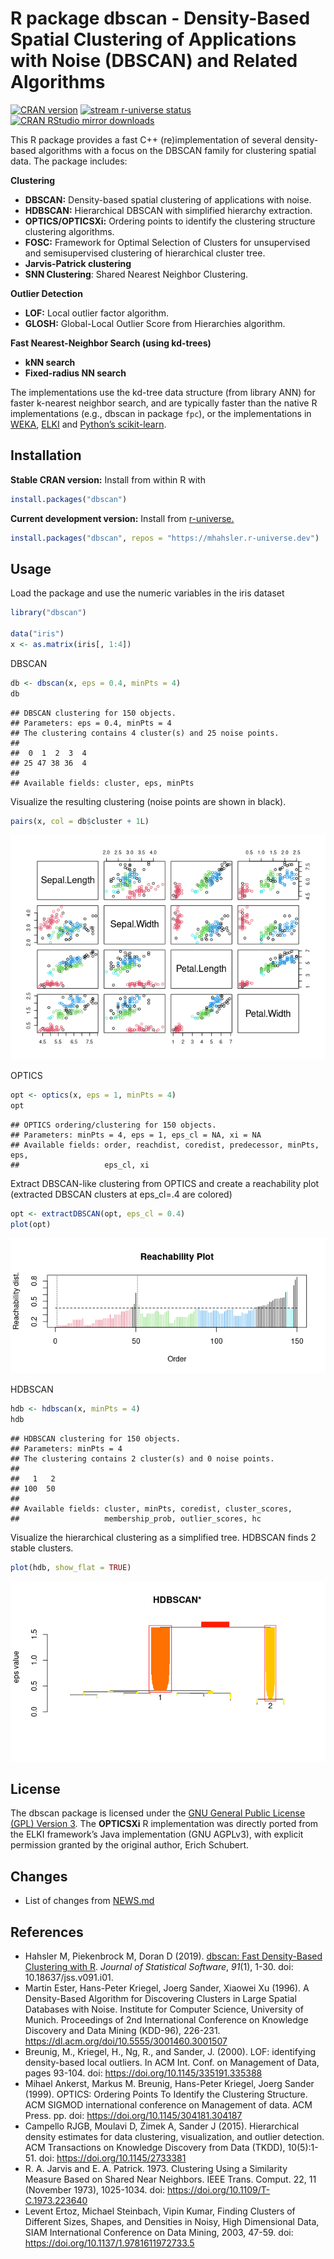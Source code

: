 
# R package dbscan - Density-Based Spatial Clustering of Applications with Noise (DBSCAN) and Related Algorithms

[![CRAN
version](http://www.r-pkg.org/badges/version/dbscan)](https://CRAN.R-project.org/package=dbscan)
[![stream r-universe
status](https://mhahsler.r-universe.dev/badges/dbscan)](https://mhahsler.r-universe.dev/ui#package:dbscan)
[![CRAN RStudio mirror
downloads](http://cranlogs.r-pkg.org/badges/dbscan)](https://CRAN.R-project.org/package=dbscan)

This R package provides a fast C++ (re)implementation of several
density-based algorithms with a focus on the DBSCAN family for
clustering spatial data. The package includes:

**Clustering**

-   **DBSCAN:** Density-based spatial clustering of applications with
    noise.
-   **HDBSCAN:** Hierarchical DBSCAN with simplified hierarchy
    extraction.
-   **OPTICS/OPTICSXi:** Ordering points to identify the clustering
    structure clustering algorithms.
-   **FOSC:** Framework for Optimal Selection of Clusters for
    unsupervised and semisupervised clustering of hierarchical cluster
    tree.
-   **Jarvis-Patrick clustering**
-   **SNN Clustering**: Shared Nearest Neighbor Clustering.

**Outlier Detection**

-   **LOF:** Local outlier factor algorithm.
-   **GLOSH:** Global-Local Outlier Score from Hierarchies algorithm.

**Fast Nearest-Neighbor Search (using kd-trees)**

-   **kNN search**
-   **Fixed-radius NN search**

The implementations use the kd-tree data structure (from library ANN)
for faster k-nearest neighbor search, and are typically faster than the
native R implementations (e.g., dbscan in package `fpc`), or the
implementations in [WEKA](https://www.cs.waikato.ac.nz/ml/weka/),
[ELKI](https://elki-project.github.io/) and [Python’s
scikit-learn](https://scikit-learn.org/).

## Installation

**Stable CRAN version:** Install from within R with

``` r
install.packages("dbscan")
```

**Current development version:** Install from
[r-universe.](https://mhahsler.r-universe.dev/ui#package:dbscan)

``` r
install.packages("dbscan", repos = "https://mhahsler.r-universe.dev")
```

## Usage

Load the package and use the numeric variables in the iris dataset

``` r
library("dbscan")

data("iris")
x <- as.matrix(iris[, 1:4])
```

DBSCAN

``` r
db <- dbscan(x, eps = 0.4, minPts = 4)
db
```

    ## DBSCAN clustering for 150 objects.
    ## Parameters: eps = 0.4, minPts = 4
    ## The clustering contains 4 cluster(s) and 25 noise points.
    ## 
    ##  0  1  2  3  4 
    ## 25 47 38 36  4 
    ## 
    ## Available fields: cluster, eps, minPts

Visualize the resulting clustering (noise points are shown in black).

``` r
pairs(x, col = db$cluster + 1L)
```

![](inst/README_files/dbscan-1.png)<!-- -->

OPTICS

``` r
opt <- optics(x, eps = 1, minPts = 4)
opt
```

    ## OPTICS ordering/clustering for 150 objects.
    ## Parameters: minPts = 4, eps = 1, eps_cl = NA, xi = NA
    ## Available fields: order, reachdist, coredist, predecessor, minPts, eps,
    ##                   eps_cl, xi

Extract DBSCAN-like clustering from OPTICS and create a reachability
plot (extracted DBSCAN clusters at eps_cl=.4 are colored)

``` r
opt <- extractDBSCAN(opt, eps_cl = 0.4)
plot(opt)
```

![](inst/README_files/OPTICS_extractDBSCAN-1.png)<!-- -->

HDBSCAN

``` r
hdb <- hdbscan(x, minPts = 4)
hdb
```

    ## HDBSCAN clustering for 150 objects.
    ## Parameters: minPts = 4
    ## The clustering contains 2 cluster(s) and 0 noise points.
    ## 
    ##   1   2 
    ## 100  50 
    ## 
    ## Available fields: cluster, minPts, coredist, cluster_scores,
    ##                   membership_prob, outlier_scores, hc

Visualize the hierarchical clustering as a simplified tree. HDBSCAN
finds 2 stable clusters.

``` r
plot(hdb, show_flat = TRUE)
```

![](inst/README_files/hdbscan-1.png)<!-- -->

## License

The dbscan package is licensed under the [GNU General Public License
(GPL) Version 3](https://www.gnu.org/licenses/gpl-3.0.en.html). The
**OPTICSXi** R implementation was directly ported from the ELKI
framework’s Java implementation (GNU AGPLv3), with explicit permission
granted by the original author, Erich Schubert.

## Changes

-   List of changes from
    [NEWS.md](https://github.com/mhahsler/dbscan/blob/master/NEWS.md)

## References

-   Hahsler M, Piekenbrock M, Doran D (2019). [dbscan: Fast
    Density-Based Clustering with
    R](https://doi.org/10.18637/jss.v091.i01). *Journal of Statistical
    Software*, *91*(1), 1-30. doi: 10.18637/jss.v091.i01.
-   Martin Ester, Hans-Peter Kriegel, Joerg Sander, Xiaowei Xu (1996). A
    Density-Based Algorithm for Discovering Clusters in Large Spatial
    Databases with Noise. Institute for Computer Science, University of
    Munich. Proceedings of 2nd International Conference on Knowledge
    Discovery and Data Mining (KDD-96), 226-231.
    <https://dl.acm.org/doi/10.5555/3001460.3001507>
-   Breunig, M., Kriegel, H., Ng, R., and Sander, J. (2000). LOF:
    identifying density-based local outliers. In ACM Int. Conf. on
    Management of Data, pages 93-104. doi:
    <https://doi.org/10.1145/335191.335388>
-   Mihael Ankerst, Markus M. Breunig, Hans-Peter Kriegel, Joerg Sander
    (1999). OPTICS: Ordering Points To Identify the Clustering
    Structure. ACM SIGMOD international conference on Management of
    data. ACM Press. pp. doi: <https://doi.org/10.1145/304181.304187>
-   Campello RJGB, Moulavi D, Zimek A, Sander J (2015). Hierarchical
    density estimates for data clustering, visualization, and outlier
    detection. ACM Transactions on Knowledge Discovery from Data (TKDD),
    10(5):1-51. doi: <https://doi.org/10.1145/2733381>
-   R. A. Jarvis and E. A. Patrick. 1973. Clustering Using a Similarity
    Measure Based on Shared Near Neighbors. IEEE Trans. Comput. 22, 11
    (November 1973), 1025-1034. doi:
    <https://doi.org/10.1109/T-C.1973.223640>
-   Levent Ertoz, Michael Steinbach, Vipin Kumar, Finding Clusters of
    Different Sizes, Shapes, and Densities in Noisy, High Dimensional
    Data, SIAM International Conference on Data Mining, 2003, 47-59.
    doi: <https://doi.org/10.1137/1.9781611972733.5>
